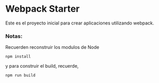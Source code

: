 # Webpack Starter 


Este es el proyecto inicial para crear
aplicaciones utilizando webpack.

### Notas:
Recuerden reconstruir los modulos de Node
```
npm install
```
y para construir el build, recuerde,

```
npm run build
```